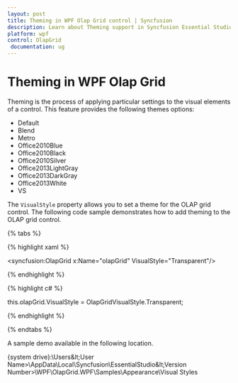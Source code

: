```yaml
---
layout: post
title: Theming in WPF Olap Grid control | Syncfusion
description: Learn about Theming support in Syncfusion Essential Studio WPF Olap Grid control, its elements and more details.
platform: wpf
control: OlapGrid
 documentation: ug
---
```


# Theming in WPF Olap Grid

Theming is the process of applying particular settings to the visual elements of a control. This feature provides the following themes options:

*	Default
*	Blend
*	Metro
*	Office2010Blue
*	Office2010Black
*	Office2010Silver
*	Office2013LightGray
*	Office2013DarkGray
*	Office2013White
*	VS

The `VisualStyle` property allows you to set a theme for the OLAP grid control. The following code sample demonstrates how to add theming to the OLAP grid control.

{% tabs %}
  
{% highlight xaml %}

<syncfusion:OlapGrid  x:Name="olapGrid" VisualStyle="Transparent"/>

{% endhighlight %}

{% highlight c# %}

this.olapGrid.VisualStyle = OlapGridVisualStyle.Transparent;

{% endhighlight %}

{% endtabs %}

A sample demo available in the following location.

{system drive}:\Users\&lt;User Name&gt;\AppData\Local\Syncfusion\EssentialStudio\&lt;Version Number&gt;\WPF\OlapGrid.WPF\Samples\Appearance\Visual Styles








